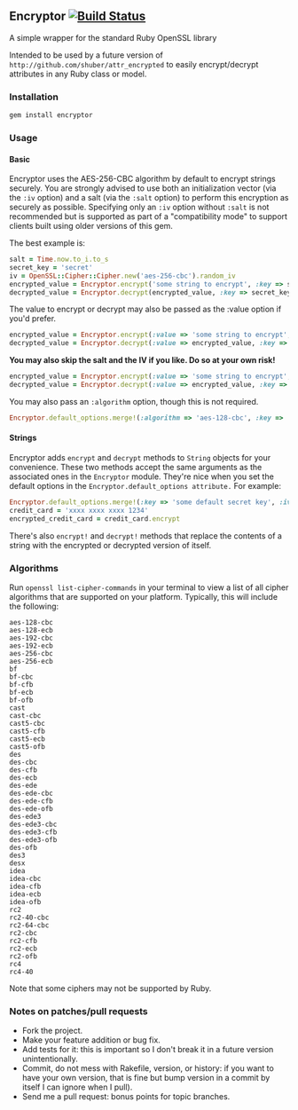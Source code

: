 ## Encryptor  [![Build Status](https://travis-ci.org/attr-encrypted/encryptor.png?branch=master)](https://travis-ci.org/attr-encrypted/encryptor)

A simple wrapper for the standard Ruby OpenSSL library

Intended to be used by a future version of `http://github.com/shuber/attr_encrypted` to easily encrypt/decrypt attributes in any Ruby class or model.

### Installation

```bash
gem install encryptor
```

### Usage

#### Basic

Encryptor uses the AES-256-CBC algorithm by default to encrypt strings securely. You are strongly advised to use both an initialization vector (via the `:iv` option) and a salt (via the `:salt` option) to perform this encryption as securely as possible. Specifying only an `:iv` option without `:salt` is not recommended but is supported as part of a "compatibility mode" to support clients built using older versions of this gem.

The best example is:

```ruby
salt = Time.now.to_i.to_s
secret_key = 'secret'
iv = OpenSSL::Cipher::Cipher.new('aes-256-cbc').random_iv
encrypted_value = Encryptor.encrypt('some string to encrypt', :key => secret_key, :iv => iv, :salt => salt)
decrypted_value = Encryptor.decrypt(encrypted_value, :key => secret_key, :iv => iv, :salt => salt)
```

The value to encrypt or decrypt may also be passed as the :value option if you'd prefer.

```ruby
encrypted_value = Encryptor.encrypt(:value => 'some string to encrypt', :key => secret_key, :iv => iv, :salt => salt)
decrypted_value = Encryptor.decrypt(:value => encrypted_value, :key => secret_key, :iv => iv, :salt => salt)
```

**You may also skip the salt and the IV if you like. Do so at your own risk!**

```ruby
encrypted_value = Encryptor.encrypt(:value => 'some string to encrypt', :key => 'secret')
decrypted_value = Encryptor.decrypt(:value => encrypted_value, :key => 'secret')
```

You may also pass an `:algorithm` option, though this is not required.

```ruby
Encryptor.default_options.merge!(:algorithm => 'aes-128-cbc', :key => 'some default secret key', :iv => iv, :salt => salt)
```

#### Strings

Encryptor adds `encrypt` and `decrypt` methods to `String` objects for your convenience. These two methods accept the same arguments as the associated ones in the `Encryptor` module. They're nice when you set the default options in the `Encryptor.default_options attribute.` For example:

```ruby
Encryptor.default_options.merge!(:key => 'some default secret key', :iv => iv, :salt => salt)
credit_card = 'xxxx xxxx xxxx 1234'
encrypted_credit_card = credit_card.encrypt
```

There's also `encrypt!` and `decrypt!` methods that replace the contents of a string with the encrypted or decrypted version of itself.

### Algorithms

Run `openssl list-cipher-commands` in your terminal to view a list of all cipher algorithms that are supported on your platform. Typically, this will include the following:

    aes-128-cbc
    aes-128-ecb
    aes-192-cbc
    aes-192-ecb
    aes-256-cbc
    aes-256-ecb
    bf
    bf-cbc
    bf-cfb
    bf-ecb
    bf-ofb
    cast
    cast-cbc
    cast5-cbc
    cast5-cfb
    cast5-ecb
    cast5-ofb
    des
    des-cbc
    des-cfb
    des-ecb
    des-ede
    des-ede-cbc
    des-ede-cfb
    des-ede-ofb
    des-ede3
    des-ede3-cbc
    des-ede3-cfb
    des-ede3-ofb
    des-ofb
    des3
    desx
    idea
    idea-cbc
    idea-cfb
    idea-ecb
    idea-ofb
    rc2
    rc2-40-cbc
    rc2-64-cbc
    rc2-cbc
    rc2-cfb
    rc2-ecb
    rc2-ofb
    rc4
    rc4-40

Note that some ciphers may not be supported by Ruby.

### Notes on patches/pull requests

* Fork the project.
* Make your feature addition or bug fix.
* Add tests for it: this is important so I don't break it in a future version unintentionally.
* Commit, do not mess with Rakefile, version, or history: if you want to have your own version, that is fine but bump version in a commit by itself I can ignore when I pull).
* Send me a pull request: bonus points for topic branches.

